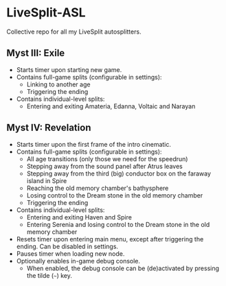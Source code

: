 # LiveSplit-ASL

Collective repo for all my LiveSplit autosplitters.

## Myst III: Exile

- Starts timer upon starting new game.
- Contains full-game splits (configurable in settings):
  - Linking to another age
  - Triggering the ending
- Contains individual-level splits:
  - Entering and exiting Amateria, Edanna, Voltaic and Narayan

## Myst IV: Revelation

- Starts timer upon the first frame of the intro cinematic.
- Contains full-game splits (configurable in settings):
  - All age transitions (only those we need for the speedrun)
  - Stepping away from the sound panel after Atrus leaves
  - Stepping away from the third (big) conductor box on the faraway island in Spire
  - Reaching the old memory chamber's bathysphere
  - Losing control to the Dream stone in the old memory chamber
  - Triggering the ending
- Contains individual-level splits:
  - Entering and exiting Haven and Spire
  - Entering Serenia and losing control to the Dream stone in the old memory chamber
- Resets timer upon entering main menu, except after triggering the ending. Can be disabled in settings.
- Pauses timer when loading new node.
- Optionally enables in-game debug console.
  - When enabled, the debug console can be (de)activated by pressing the tilde (`~`) key.
